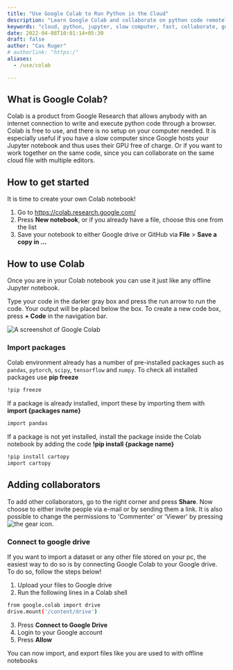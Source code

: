 ```yaml
---
title: "Use Google Colab to Run Python in the Cloud"
description: "Learn Google Colab and collaborate on python code remotely. Our tutorial explains how to run your Jupyter notebook in the cloud on the servers of Google for free"
keywords: "cloud, python, jupyter, slow computer, fast, collaborate, google, google colab, colab python"
date: 2022-04-08T10:01:14+05:30
draft: false
author: "Cas Ruger"
# authorlink: "https:/"
aliases:
  - /use/colab

---
```


## What is Google Colab?
Colab is a product from Google Research that allows anybody with an internet connection to write and execute python code through a browser. Colab is free to use, and there is no setup on your computer needed. It is especially useful if you have a slow computer since Google hosts your Jupyter notebook and thus uses their GPU free of charge. Or if you want to work together on the same code, since you can collaborate on the same cloud file with multiple editors.

## How to get started
It is time to create your own Colab notebook!


1. Go to https://colab.research.google.com/
2. Press **New notebook**, or if you already have a file, choose this one from the list
3. Save your notebook to either Google drive or GitHub via **File** > **Save a copy in ...**


## How to use Colab
Once you are in your Colab notebook you can use it just like any offline Jupyter notebook.

Type your code in the darker gray box and press the run arrow to run the code. Your output will be placed below the box. To create a new code box, press **+ Code** in the navigation bar.

![A screenshot of Google Colab](../images/googlecolab.jpg)


### Import packages
Colab environment already has a number of pre-installed packages such as ``pandas``, ``pytorch``, ``scipy``, ``tensorflow`` and ``numpy``. To check all installed packages use **pip freeze**
```bash
!pip freeze
```
If a package is already installed, import these by importing them with **import
{packages name}**
```bash
import pandas
```

If a package is not yet installed, install the package inside the Colab notebook by adding the code **!pip install {package name}**
```bash
!pip install cartopy
import cartopy
```

## Adding collaborators
To add other collaborators, go to the right corner and press **Share**. Now choose to either invite people via e-mail or by sending them a link. It is also possible to change the permissions to 'Commenter' or 'Viewer' by pressing ![the gear icon](../images/settings_image.JPG).

### Connect to google drive
If you want to import a dataset or any other file stored on your pc, the easiest way to do so is by connecting Google Colab to your Google drive. To do so, follow the steps below!
1. Upload your files to Google drive
2. Run the following lines in a Colab shell
```bash
from google.colab import drive
drive.mount('/content/drive')
```
3. Press **Connect to Google Drive**
4. Login to your Google account
5. Press **Allow**

You can now import, and export files like you are used to with offline notebooks
